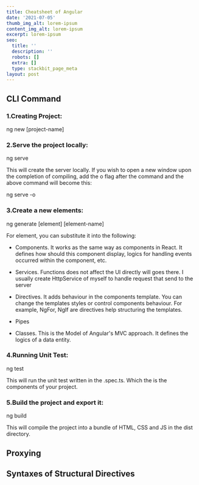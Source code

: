 ```yaml
---
title: Cheatsheet of Angular
date: '2021-07-05'
thumb_img_alt: lorem-ipsum
content_img_alt: lorem-ipsum
excerpt: lorem-ipsum
seo:
  title: ''
  description: ''
  robots: []
  extra: []
  type: stackbit_page_meta
layout: post
---
```

## CLI Command

### 1.Creating Project:

ng new \[project-name]

### 2.Serve the project locally:

ng serve

This will create the server locally. If you wish to open a new window upon the completion of compiling, add the o flag after the command and the above command will become this:

ng serve -o

### 3.Create a new elements:

ng generate \[element] \[element-name]

For element, you can substitute it into the following:

*   Components. It works as the same way as components in React. It defines how should this component display, logics for handling events occurred within the component, etc.

*   Services. Functions does not affect the UI directly will goes there. I usually create HttpService of myself to handle request that send to the server

*   Directives. It adds behaviour in the components template. You can change the templates styles or control components behaviour. For example, NgFor, NgIf are directives help structuring the templates.

*   Pipes

*   Classes. This is the Model of Angular's MVC approach. It defines the logics of a data entity.

### 4.Running Unit Test:

ng test

This will run the unit test written in the .spec.ts. Which the is the components of your project.

### 5.Build the project and export it:

ng build

This will compile the project into a bundle of HTML, CSS and JS in the dist directory.

## Proxying

## Syntaxes of Structural Directives
